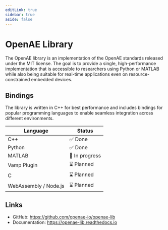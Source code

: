 ```yaml
---
editLink: true
sidebar: true
aside: false
---
```


# OpenAE Library

The OpenAE library is an implementation of the OpenAE standards released under the MIT license.
The goal is to provide a single, high-performance implementation that is accessible to researchers using Python or MATLAB while also being suitable for real-time applications even on resource-constrained embedded devices.

## Bindings

The library is written in C++ for best performance and includes bindings for popular programming languages to enable seamless integration across different environments.

| Language              | Status         |
| --------------------- | -------------- |
| C++                   | ✅ Done        |
| Python                | ✅ Done        |
| MATLAB                | 🚧 In progress |
| Vamp Plugin           | ⌛ Planned     |
| C                     | ⌛ Planned     |
| WebAssembly / Node.js | ⌛ Planned     |

## Links

- GitHub: https://github.com/openae-io/openae-lib
- Documentation: https://openae-lib.readthedocs.io
